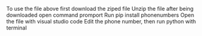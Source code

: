 To use the file above
first download the ziped file
Unzip the file after being downloaded
open command promport
Run pip install phonenumbers
Open the file with visual studio code
Edit the phone number, then run python with terminal
